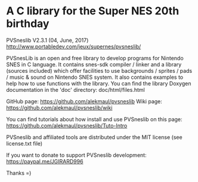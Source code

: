 # A C library for the Super NES 20th birthday #

PVSneslib V2.3.1 (04, June, 2017)
http://www.portabledev.com/jeux/supernes/pvsneslib/

PVSnesLib is an open and free library to develop programs for Nintendo SNES in C language.
It contains snes-sdk compiler / linker and a library (sources included) which offer facilities to use backgrounds / sprites / pads / music & sound on Nintendo SNES system.
It also contains examples to help how to use functions with the library.
You can find the library Doxygen documentation in the 'doc' directory: doc/html/files.html

GitHub page: https://github.com/alekmaul/pvsneslib
Wiki page: https://github.com/alekmaul/pvsneslib/wiki

You can find tutorials about how install and use PVSneslib on this page:
https://github.com/alekmaul/pvsneslib/Tuto-Intro

PVSneslib and affiliated tools are distributed under the MIT license (see license.txt file)

If you want to donate to support PVSneslib development:
https://paypal.me/JGIRARD996

Thanks =)
